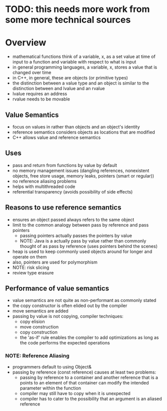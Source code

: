 # TODO: this needs more work from some more technical sources

# Overview
- mathematical functions think of a variable, x, as a set value at time of
  input to a function and variable with respect to what is input
- in general programming languages, a variable, x, stores a value that is changed
  over time
- in C++, in general, these are objects (or primitive types)
- the distinction between a value type and an object is similar to the distinction
  between and lvalue and an rvalue
- lvalue requires an address
- rvalue needs to be movable

## Value Semantics
- focus on values in rather than objects and an object's identity
- reference semantics considers objects as locations that are modified
- C++ allows value and reference semantics

## Uses
- pass and return from functions by value by default
- no memory management issues (dangling references, nonexistent objects, free store
  usage, memory leaks, pointers (smart or regular))
- no reference aliasing problems
- helps with multithreaded code
- referential transparency (avoids possibility of side effects)

## Reasons to use reference semantics
- ensures an object passed always refers to the same object
- limit to the common analogy between pass by reference and pass pointers
    - passing pointers actually passes the pointers by value
    - NOTE: Java is a actually pass by value rather than commonly thought
      of as pass by reference (uses pointers behind the scenes)
- heap is used to keep commonly used objects around for longer and operate on them
- also, pointers are used for polymorphism
- NOTE: risk slicing
- review type erasure

## Performance of value semantics
- value semantics are not quite as non-performant as commonly stated
- the copy constructor is often elided out by the compiler
- move semantics are added
- passing by value is not copying, compiler techniques:
    - copy elision
    - move construction
    - copy construction
    - the 'as-if' rule enables the compiler to add optimizations as long
      as the code performs the expected operations

### NOTE: Reference Aliasing
- programmers default to using Object&
- passing by reference (const reference) causes at least two problems:
    - passing by reference to a container and another reference that is a points to
      an element of that container can modify the intended parameter within the function
    - compiler may still have to copy when it is unexpected
    - compiler has to cater to the possibility that an argument is an aliased reference